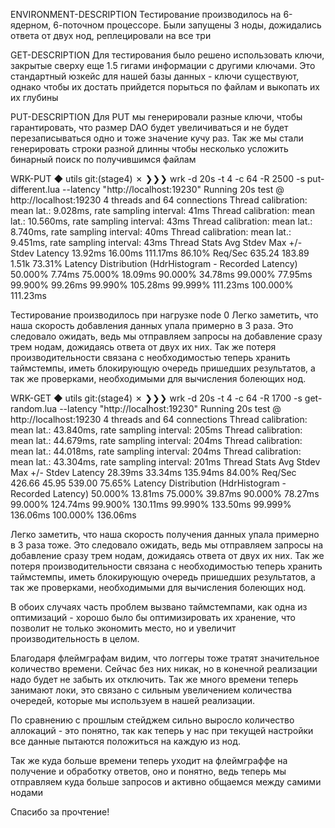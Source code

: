 ENVIRONMENT-DESCRIPTION
Тестирование производилось на 6-ядерном, 6-поточном процессоре. 
Были запущены 3 ноды, дожидались ответа от двух нод, реплецировали на все три

GET-DESCRIPTION
Для тестирования было решено использовать ключи, закрытые сверху еще 1.5 гигами информации с другими ключами. 
Это стандартный юзкейс для нашей базы данных - ключи существуют, однако чтобы их достать прийдется порыться по файлам
и выкопать их их глубины

PUT-DESCRIPTION
Для PUT мы генерировали разные ключи, чтобы гарантировать, что размер DAO будет увеличиваться и не будет
перезаписываться одно и тоже значение кучу раз.
Так же мы стали генерировать строки разной длинны чтобы несколько усложить бинарный поиск по получившимся файлам

WRK-PUT
◆ utils git:(stage4) ✗ ❯❯❯ wrk -d 20s -t 4 -c 64 -R 2500 -s put-different.lua --latency "http://localhost:19230"
Running 20s test @ http://localhost:19230
4 threads and 64 connections
Thread calibration: mean lat.: 9.028ms, rate sampling interval: 41ms
Thread calibration: mean lat.: 10.560ms, rate sampling interval: 43ms
Thread calibration: mean lat.: 8.740ms, rate sampling interval: 40ms
Thread calibration: mean lat.: 9.451ms, rate sampling interval: 43ms
Thread Stats   Avg      Stdev     Max   +/- Stdev
Latency    13.92ms   16.00ms 111.17ms   86.10%
Req/Sec   635.24    183.89     1.51k    73.31%
Latency Distribution (HdrHistogram - Recorded Latency)
50.000%    7.74ms
75.000%   18.09ms
90.000%   34.78ms
99.000%   77.95ms
99.900%   99.26ms
99.990%  105.28ms
99.999%  111.23ms
100.000%  111.23ms

Тестирование производилось при нагрузке node 0
Легко заметить, что наша скорость добавления данных упала примерно в 3 раза. Это следовало ожидать, ведь мы отправляем
запросы на добавление сразу трем нодам, дожидаясь ответа от двух их них. Так же потеря производительности связана
с необходимостью теперь хранить таймстемпы, иметь блокирующую очередь пришедших результатов, а так же проверками,
необходимыми для вычисления болеющих нод.



WRK-GET
◆ utils git:(stage4) ✗ ❯❯❯ wrk -d 20s -t 4 -c 64 -R 1700 -s get-random.lua --latency "http://localhost:19230"
Running 20s test @ http://localhost:19230
4 threads and 64 connections
Thread calibration: mean lat.: 43.840ms, rate sampling interval: 205ms
Thread calibration: mean lat.: 44.679ms, rate sampling interval: 204ms
Thread calibration: mean lat.: 44.018ms, rate sampling interval: 204ms
Thread calibration: mean lat.: 43.304ms, rate sampling interval: 201ms
Thread Stats   Avg      Stdev     Max   +/- Stdev
Latency    28.39ms   33.34ms 135.94ms   84.00%
Req/Sec   426.66     45.95   539.00     75.65%
Latency Distribution (HdrHistogram - Recorded Latency)
50.000%   13.81ms
75.000%   39.87ms
90.000%   78.27ms
99.000%  124.74ms
99.900%  130.11ms
99.990%  133.50ms
99.999%  136.06ms
100.000%  136.06ms


Легко заметить, что наша скорость получения данных упала примерно в 3 раза тоже. Это следовало ожидать, ведь мы отправляем
запросы на добавление сразу трем нодам, дожидаясь ответа от двух их них. Так же потеря производительности связана
с необходимостью теперь хранить таймстемпы, иметь блокирующую очередь пришедших результатов, а так же проверками,
необходимыми для вычисления болеющих нод.

В обоих случаях часть проблем вызвано таймстемпами, как одна из оптимизаций - хорошо было бы оптимизировать их хранение,
что позволит не только экономить место, но и увеличит производительность в целом.

Благодаря флеймграфам видим, что логгеры тоже тратят значительное количество времени. Сейчас без них никак, но в конечной
реализации надо будет не забыть их отключить.
Так же много времени теперь занимают локи, это связано с сильным увеличением количества очередей, которые мы используем
в нашей реализации.

По сравнению с прошлым стейджем сильно выросло количество аллокаций - это понятно, так как теперь у нас при текущей
настройки все данные пытаются положиться на каждую из нод.

Так же куда больше времени теперь уходит на флеймграффе на получение и обработку ответов, оно и понятно, ведь теперь
мы отправляем куда больше запросов и активно общаемся между самими нодами

Спасибо за прочтение!